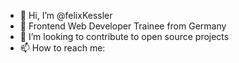 - 👋 Hi, I’m @felixKessler
- 🌱 Frontend Web Developer Trainee from Germany
- 💞️ I’m looking to contribute to open source projects
- 📫 How to reach me: 

<!---
felixKessler/felixKessler is a ✨ special ✨ repository because its `README.md` (this file) appears on your GitHub profile.
You can click the Preview link to take a look at your changes.
--->
